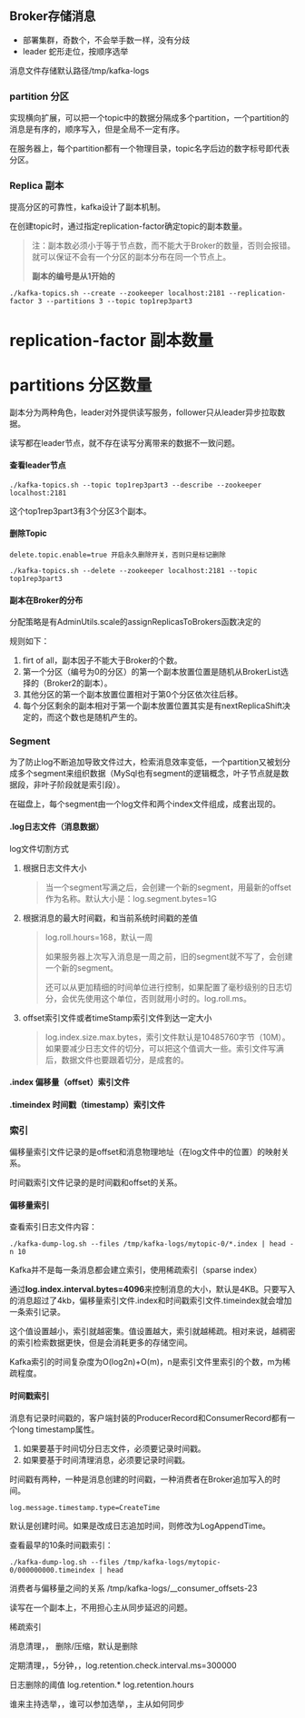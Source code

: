 ## Broker存储消息

* 部署集群，奇数个，不会举手数一样，没有分歧
* leader 蛇形走位，按顺序选举



消息文件存储默认路径/tmp/kafka-logs

### partition 分区

实现横向扩展，可以把一个topic中的数据分隔成多个partition，一个partition的消息是有序的，顺序写入，但是全局不一定有序。

在服务器上，每个partition都有一个物理目录，topic名字后边的数字标号即代表分区。

### Replica 副本

提高分区的可靠性，kafka设计了副本机制。

在创建topic时，通过指定replication-factor确定topic的副本数量。

> 注：副本数必须小于等于节点数，而不能大于Broker的数量，否则会报错。就可以保证不会有一个分区的副本分布在同一个节点上。
>
> **副本的编号是从1开始的**

```shell
./kafka-topics.sh --create --zookeeper localhost:2181 --replication-factor 3 --partitions 3 --topic top1rep3part3
```
# replication-factor 副本数量
# partitions 分区数量


副本分为两种角色，leader对外提供读写服务，follower只从leader异步拉取数据。

读写都在leader节点，就不存在读写分离带来的数据不一致问题。

#### 查看leader节点

```shell
./kafka-topics.sh --topic top1rep3part3 --describe --zookeeper localhost:2181
```

这个top1rep3part3有3个分区3个副本。

#### 删除Topic

```shell
delete.topic.enable=true 开启永久删除开关，否则只是标记删除
```

```shell
./kafka-topics.sh --delete --zookeeper localhost:2181 --topic top1rep3part3
```
#### 副本在Broker的分布

分配策略是有AdminUtils.scale的assignReplicasToBrokers函数决定的

规则如下：

1. firt of all，副本因子不能大于Broker的个数。
2. 第一个分区（编号为0的分区）的第一个副本放置位置是随机从BrokerList选择的（Broker2的副本）。
3. 其他分区的第一个副本放置位置相对于第0个分区依次往后移。
4. 每个分区剩余的副本相对于第一个副本放置位置其实是有nextReplicaShift决定的，而这个数也是随机产生的。

### Segment

为了防止log不断追加导致文件过大，检索消息效率变低，一个partition又被划分成多个segment来组织数据（MySql也有segment的逻辑概念，叶子节点就是数据段，非叶子阶段就是索引段）。

在磁盘上，每个segment由一个log文件和两个index文件组成，成套出现的。

#### .log日志文件（消息数据）

log文件切割方式

1. 根据日志文件大小

   > 当一个segment写满之后，会创建一个新的segment，用最新的offset作为名称。默认大小是：log.segment.bytes=1G

2. 根据消息的最大时间戳，和当前系统时间戳的差值

   > log.roll.hours=168，默认一周
   >
   > 如果服务器上次写入消息是一周之前，旧的segment就不写了，会创建一个新的segment。
   >
   > 还可以从更加精细的时间单位进行控制，如果配置了毫秒级别的日志切分，会优先使用这个单位，否则就用小时的。log.roll.ms。

3. offset索引文件或者timeStamp索引文件到达一定大小

   > log.index.size.max.bytes，索引文件默认是10485760字节（10M）。如果要减少日志文件的切分，可以把这个值调大一些。索引文件写满后，数据文件也要跟着切分，是成套的。

   

#### .index 偏移量（offset）索引文件

#### .timeindex 时间戳（timestamp）索引文件

### 索引

偏移量索引文件记录的是offset和消息物理地址（在log文件中的位置）的映射关系。

时间戳索引文件记录的是时间戳和offset的关系。

#### 偏移量索引

查看索引日志文件内容：

```shell
./kafka-dump-log.sh --files /tmp/kafka-logs/mytopic-0/*.index | head -n 10
```

Kafka并不是每一条消息都会建立索引，使用稀疏索引（sparse index）

通过**log.index.interval.bytes=4096**来控制消息的大小，默认是4KB。只要写入的消息超过了4kb，偏移量索引文件.index和时间戳索引文件.timeindex就会增加一条索引记录。

这个值设置越小，索引就越密集。值设置越大，索引就越稀疏。相对来说，越稠密的索引检索数据更快，但是会消耗更多的存储空间。

Kafka索引的时间复杂度为O(log2n)+O(m)，n是索引文件里索引的个数，m为稀疏程度。

#### 时间戳索引

消息有记录时间戳的，客户端封装的ProducerRecord和ConsumerRecord都有一个long timestamp属性。

1. 如果要基于时间切分日志文件，必须要记录时间戳。
2. 如果要基于时间清理消息，必须要记录时间戳。

时间戳有两种，一种是消息创建的时间戳，一种消费者在Broker追加写入的时间。

```shell
log.message.timestamp.type=CreateTime
```

默认是创建时间。如果是改成日志追加时间，则修改为LogAppendTime。

查看最早的10条时间戳索引：

```shell
./kafka-dump-log.sh --files /tmp/kafka-logs/mytopic-0/000000000.timeindex | head 
```











消费者与偏移量之间的关系 /tmp/kafka-logs/__consumer_offsets-23


读写在一个副本上，不用担心主从同步延迟的问题。


稀疏索引








消息清理，， 删除/压缩，默认是删除

定期清理，，5分钟，，log.retention.check.interval.ms=300000

日志删除的阈值
log.retention.*
log.retention.hours



谁来主持选举，，谁可以参加选举，，主从如何同步



